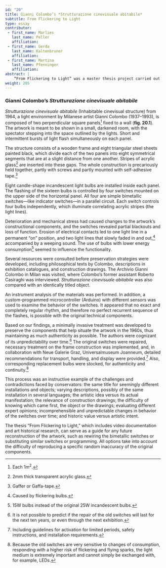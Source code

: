 ```yaml
---
id: "20"
title: Gianni Colombo’s *Strutturazione cinevisuale abitabile*
subtitle: From Flickering to Light
type: essay
contributor:
 - first_name: Marlies
   last_name: Peller
   affiliation:
 - first_name: Gerda
   last_name: Kaltenbruner
   affiliation:
 - first_name: Martina
   last_name: Pfenninger
   affiliation:
abstract: |
    “From Flickering to Light” was a master thesis project carried out in 2014 at the Institut für Konservierung und Restaurierung, Akademie der Bildenden Künste. It was based on *Strutturazione cinevisuale abitabile* (1964), a light-kinetic artwork by Milanese artist Gianni Colombo (1937–1993), now in the collection of Austria’s Neue Galerie Graz, Universalmuseum Joanneum. Malfunctioning technical components restricted exhibition of the artwork. Based on in-depth research into the artist’s conception, the history of the object, and its technology, preservation strategies were developed that focused on the installation’s electrical and technical issues.
weight: 205
---
```


### Gianni Colombo’s *Strutturazione cinevisuale abitabile*

*Strutturazione cinevisuale abitabile* (Inhabitable cinevisual structure) from 1964, a light environment by Milanese artist Gianni Colombo (1937–1993), is composed of two perpendicular square panels[^1] fixed to a wall (**fig. 20.1**). The artwork is meant to be shown in a small, darkened room, with the spectator stepping into the space outlined by the lights. Short and intermittent bursts of light flash simultaneously on each panel.

The structure consists of a wooden frame and eight triangular steel sheets painted black, which divide each of the two panels into eight symmetrical segments that are at a slight distance from one another. Stripes of acrylic glass[^2] are inserted into these gaps. The whole construction is precariously held together, partly with screws and partly mounted with self-adhesive tape.[^3]

Eight candle-shape incandescent light bulbs are installed inside each panel. The flashing of the sixteen bulbs is controlled by four switches mounted on the upper side of the horizontal panel. All four are simple bimetallic switches—like indicator switches—in a parallel circuit. Each switch controls four bulbs independently, which illuminate correlating acrylic stripes (the light lines).

Deterioration and mechanical stress had caused changes to the artwork’s constructional components, and the switches revealed partial blackouts and loss of function. Erosion of electrical contacts led to one light line in a permanent “on” position, and two light lines that slowly faded in and out,[^4] accompanied by a weeping sound. The use of bulbs with lower energy consumption[^5] seemed to influence the functionality.

Several resources were consulted before preservation strategies were developed, including philosophical texts by Colombo, descriptions in exhibition catalogues, and construction drawings. The Archivio Gianni Colombo in Milan was visited, where Colombo’s former assistant Roberto Casiraghi was interviewed. *Strutturazione cinevisuale abitabile* was also compared with an identically titled object.

An instrument analysis of the materials was performed. In addition, a custom-programmed microcontroller (Arduino) with different sensors was used to examine the behavior of the switches. It appeared that no exact and completely regular rhythm, and therefore no perfect recurrent sequence of the flashes, is possible with the original technical components.

Based on our findings, a minimally invasive treatment was developed to preserve the components that help situate the artwork in the 1960s, thus maintaining as much authenticity as possible. The authors were cognizant of its unpredictability over time.[^6] The original switches were repaired, necessary treatment on the frame construction was implemented, and, in collaboration with Neue Galerie Graz, Universalmuseum Joanneum, detailed recommendations for transport, handling, and display were provided.[^7] Also, corresponding replacement bulbs were stocked, for authenticity and continuity.[^8]

This process was an instructive example of the challenges and contradictions faced by conservators: the same title for seemingly different installations and objects; varying descriptions, possibly of the same installation in several languages; the artistic idea versus its actual manifestation; the relevance of construction drawings; the difficulty of knowing which came first, the object or the drawings; evaluating different expert opinions; incomprehensible and unpredictable changes in behavior of the switches over time; and historic value versus artistic intent.

The thesis “From Flickering to Light,” which includes video documentation and art historical research, can serve as a guide for any future reconstruction of the artwork, such as rewiring the bimetallic switches or substituting similar switches or programming. All options take into account the difficulty of reproducing a specific random inaccuracy of the original components.

[^1]: Each 1m<sup>2</sup>.

[^2]: 2mm thick transparent acrylic glass.

[^3]: Gaffer or Gaffa-tape.

[^4]: Caused by flickering bulbs.

[^5]: 15W bulbs instead of the original 25W incandescent bulbs.

[^6]: It is not possible to predict if the repair of the old switches will last for the next ten years, or even through the next exhibition.

[^7]: Including guidelines for activation for limited periods, safety instructions, and installation requirements.

[^8]: Because the old switches are very sensitive to changes of consumption, responding with a higher risk of flickering and flying sparks, the light medium is extremely important and cannot simply be exchanged with, for example, LEDs.
